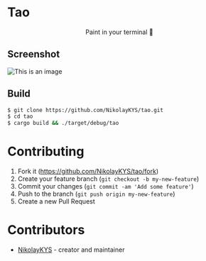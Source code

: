 # Tao
<center>Paint in your terminal 🎨</center>

## Screenshot
![This is an image](https://myoctocat.com/assets/images/base-octocat.svg)

## Build

```bash
$ git clone https://github.com/NikolayKYS/tao.git
$ cd tao
$ cargo build && ./target/debug/tao
```

# Contributing

1. Fork it (<https://github.com/NikolayKYS/tao/fork>)
2. Create your feature branch (`git checkout -b my-new-feature`)
3. Commit your changes (`git commit -am 'Add some feature'`)
4. Push to the branch (`git push origin my-new-feature`)
5. Create a new Pull Request

# Contributors

- [NikolayKYS](https://github.com/NikolayKYS) - creator and maintainer

